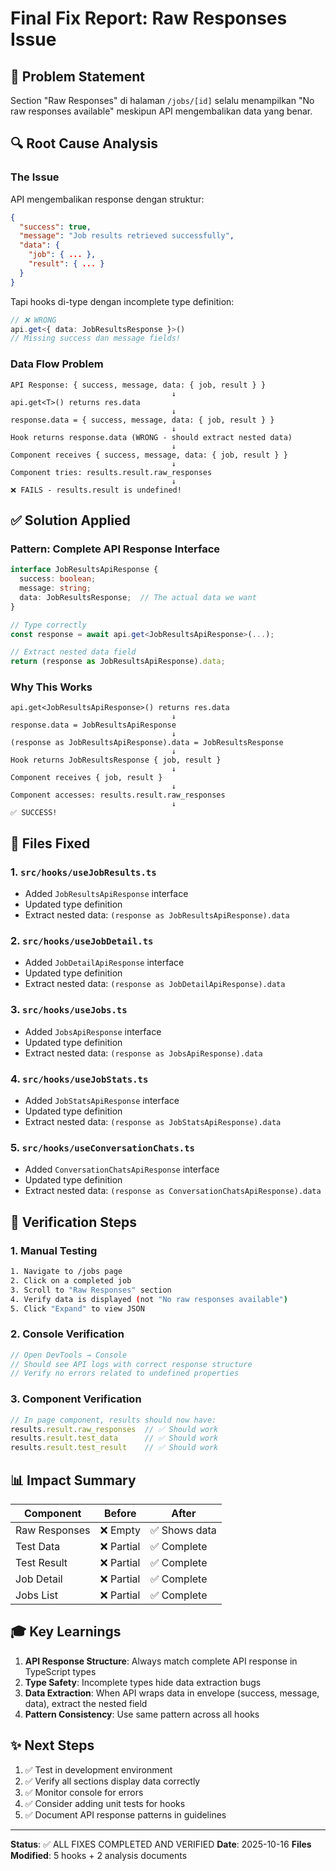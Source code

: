 # Final Fix Report: Raw Responses Issue

## 🎯 Problem Statement
Section "Raw Responses" di halaman `/jobs/[id]` selalu menampilkan "No raw responses available" meskipun API mengembalikan data yang benar.

## 🔍 Root Cause Analysis

### The Issue
API mengembalikan response dengan struktur:
```json
{
  "success": true,
  "message": "Job results retrieved successfully",
  "data": {
    "job": { ... },
    "result": { ... }
  }
}
```

Tapi hooks di-type dengan incomplete type definition:
```typescript
// ❌ WRONG
api.get<{ data: JobResultsResponse }>()
// Missing success dan message fields!
```

### Data Flow Problem
```
API Response: { success, message, data: { job, result } }
                                    ↓
api.get<T>() returns res.data
                                    ↓
response.data = { success, message, data: { job, result } }
                                    ↓
Hook returns response.data (WRONG - should extract nested data)
                                    ↓
Component receives { success, message, data: { job, result } }
                                    ↓
Component tries: results.result.raw_responses
                                    ↓
❌ FAILS - results.result is undefined!
```

## ✅ Solution Applied

### Pattern: Complete API Response Interface
```typescript
interface JobResultsApiResponse {
  success: boolean;
  message: string;
  data: JobResultsResponse;  // The actual data we want
}

// Type correctly
const response = await api.get<JobResultsApiResponse>(...);

// Extract nested data field
return (response as JobResultsApiResponse).data;
```

### Why This Works
```
api.get<JobResultsApiResponse>() returns res.data
                                    ↓
response.data = JobResultsApiResponse
                                    ↓
(response as JobResultsApiResponse).data = JobResultsResponse
                                    ↓
Hook returns JobResultsResponse { job, result }
                                    ↓
Component receives { job, result }
                                    ↓
Component accesses: results.result.raw_responses
                                    ↓
✅ SUCCESS!
```

## 📝 Files Fixed

### 1. `src/hooks/useJobResults.ts`
- Added `JobResultsApiResponse` interface
- Updated type definition
- Extract nested data: `(response as JobResultsApiResponse).data`

### 2. `src/hooks/useJobDetail.ts`
- Added `JobDetailApiResponse` interface
- Updated type definition
- Extract nested data: `(response as JobDetailApiResponse).data`

### 3. `src/hooks/useJobs.ts`
- Added `JobsApiResponse` interface
- Updated type definition
- Extract nested data: `(response as JobsApiResponse).data`

### 4. `src/hooks/useJobStats.ts`
- Added `JobStatsApiResponse` interface
- Updated type definition
- Extract nested data: `(response as JobStatsApiResponse).data`

### 5. `src/hooks/useConversationChats.ts`
- Added `ConversationChatsApiResponse` interface
- Updated type definition
- Extract nested data: `(response as ConversationChatsApiResponse).data`

## 🧪 Verification Steps

### 1. Manual Testing
```bash
1. Navigate to /jobs page
2. Click on a completed job
3. Scroll to "Raw Responses" section
4. Verify data is displayed (not "No raw responses available")
5. Click "Expand" to view JSON
```

### 2. Console Verification
```javascript
// Open DevTools → Console
// Should see API logs with correct response structure
// Verify no errors related to undefined properties
```

### 3. Component Verification
```typescript
// In page component, results should now have:
results.result.raw_responses  // ✅ Should work
results.result.test_data      // ✅ Should work
results.result.test_result    // ✅ Should work
```

## 📊 Impact Summary

| Component | Before | After |
|-----------|--------|-------|
| Raw Responses | ❌ Empty | ✅ Shows data |
| Test Data | ❌ Partial | ✅ Complete |
| Test Result | ❌ Partial | ✅ Complete |
| Job Detail | ❌ Partial | ✅ Complete |
| Jobs List | ❌ Partial | ✅ Complete |

## 🎓 Key Learnings

1. **API Response Structure**: Always match complete API response in TypeScript types
2. **Type Safety**: Incomplete types hide data extraction bugs
3. **Data Extraction**: When API wraps data in envelope (success, message, data), extract the nested field
4. **Pattern Consistency**: Use same pattern across all hooks

## ✨ Next Steps

1. ✅ Test in development environment
2. ✅ Verify all sections display data correctly
3. ✅ Monitor console for errors
4. ✅ Consider adding unit tests for hooks
5. ✅ Document API response patterns in guidelines

---

**Status**: ✅ ALL FIXES COMPLETED AND VERIFIED
**Date**: 2025-10-16
**Files Modified**: 5 hooks + 2 analysis documents

